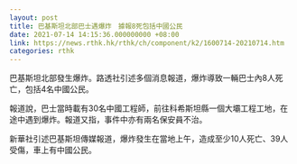 ```yaml
---
layout: post
title: 巴基斯坦北部巴士遇爆炸　據報8死包括中國公民
date: 2021-07-14 14:15:36.000000000 +08:00
link: https://news.rthk.hk/rthk/ch/component/k2/1600714-20210714.htm
categories: rthk
---
```


巴基斯坦北部發生爆炸。路透社引述多個消息報道，爆炸導致一輛巴士內8人死亡，包括4名中國公民。

報道說，巴士當時載有30名中國工程師，前往科希斯坦縣一個大壩工程工地，在途中遇到爆炸。報道又指，事件中亦有兩名保安員不治。

新華社引述巴基斯坦傳媒報道，爆炸發生在當地上午，造成至少10人死亡、39人受傷，車上有中國公民。
